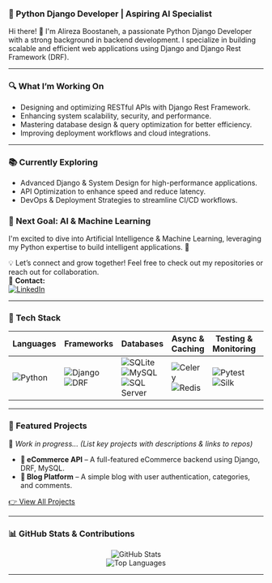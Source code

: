 ### **🚀 Python Django Developer | Aspiring AI Specialist**  
Hi there! 👋 I'm Alireza Boostaneh, a passionate Python Django Developer with a strong background in backend development. I specialize in building scalable and efficient web applications using Django and Django Rest Framework (DRF).  

---

### **🔍 What I’m Working On**  
- Designing and optimizing RESTful APIs with Django Rest Framework.  
- Enhancing system scalability, security, and performance.  
- Mastering database design & query optimization for better efficiency.  
- Improving deployment workflows and cloud integrations.  

---

### **📚 Currently Exploring**  
- Advanced Django & System Design for high-performance applications.  
- API Optimization to enhance speed and reduce latency.  
- DevOps & Deployment Strategies to streamline CI/CD workflows.  

### **🎯 Next Goal: AI & Machine Learning**  
I'm excited to dive into Artificial Intelligence & Machine Learning, leveraging my Python expertise to build intelligent applications. 🚀  

💡 Let’s connect and grow together! Feel free to check out my repositories or reach out for collaboration.  
📧 **Contact:**  
[![LinkedIn](https://img.shields.io/badge/LinkedIn-0A66C2?style=for-the-badge&logo=linkedin&logoColor=white)](https://www.linkedin.com/in/alireza-boostaneh-105309254/)  

---

### **🧪 Tech Stack**  

| **Languages** | **Frameworks** | **Databases** | **Async & Caching** | **Testing & Monitoring** | **Version Control** | **DevOps & Deployment** |
|--------------|--------------|------------|-----------------|--------------------|-----------------|-------------------|
| ![Python](https://img.shields.io/badge/Python-3776AB?style=for-the-badge&logo=python&logoColor=white) | ![Django](https://img.shields.io/badge/Django-092E20?style=for-the-badge&logo=django&logoColor=white) ![DRF](https://img.shields.io/badge/DRF-ff1709?style=for-the-badge&logo=django&logoColor=white) | ![SQLite](https://img.shields.io/badge/SQLite-003B57?style=for-the-badge&logo=sqlite&logoColor=white) ![MySQL](https://img.shields.io/badge/MySQL-4479A1?style=for-the-badge&logo=mysql&logoColor=white) ![SQL Server](https://img.shields.io/badge/SQL%20Server-CC2927?style=for-the-badge&logo=microsoft-sql-server&logoColor=white) | ![Celery](https://img.shields.io/badge/Celery-37814A?style=for-the-badge&logo=celery&logoColor=white) ![Redis](https://img.shields.io/badge/Redis-DC382D?style=for-the-badge&logo=redis&logoColor=white) | ![Pytest](https://img.shields.io/badge/Pytest-0A9EDC?style=for-the-badge&logo=pytest&logoColor=white) ![Silk](https://img.shields.io/badge/Silk-F7C223?style=for-the-badge) | ![Git](https://img.shields.io/badge/Git-F05032?style=for-the-badge&logo=git&logoColor=white) ![GitHub](https://img.shields.io/badge/GitHub-181717?style=for-the-badge&logo=github&logoColor=white) | ![Docker](https://img.shields.io/badge/Docker-2496ED?style=for-the-badge&logo=docker&logoColor=white) CI/CD (_Planning to learn more!_) |

---

### **📌 Featured Projects**  

🚧 _Work in progress... (List key projects with descriptions & links to repos)_  

- **🛂 eCommerce API** – A full-featured eCommerce backend using Django, DRF, MySQL.  
- **📝 Blog Platform** – A simple blog with user authentication, categories, and comments.  

[👉 View All Projects](https://github.com/your-username?tab=repositories)  

---

### **📊 GitHub Stats & Contributions**  

<p align="center">  
  <img src="https://github-readme-stats.vercel.app/api?username=your-username&show_icons=true&theme=dark" alt="GitHub Stats"/>  
  <br>  
  <img src="https://github-readme-stats.vercel.app/api/top-langs/?username=your-username&layout=compact&theme=dark" alt="Top Languages"/>  
</p>  

---
